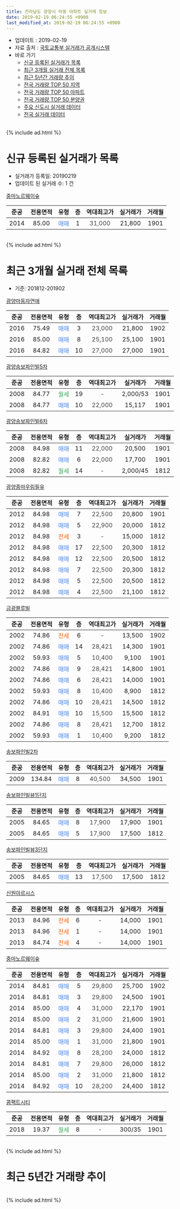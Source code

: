 ```yaml
---
title: 전라남도 광양시 마동 아파트 실거래 정보
date: 2019-02-19 06:24:55 +0900
last_modified_at: 2019-02-19 06:24:55 +0900
---
```


* 업데이트 : 2019-02-19
* 자료 출처 : [국토교통부 실거래가 공개시스템](http://rt.molit.go.kr)
* 바로 가기
    * [신규 등록된 실거래가 목록](#신규-등록된-실거래가-목록)
    * [최근 3개월 실거래 전체 목록](#최근-3개월-실거래-전체-목록)
    * [최근 5년간 거래량 추이](#최근-5년간-거래량-추이)
    * [전국 거래량 TOP 50 지역](https://ayogom.github.io/apt-trade-info/최근-3개월-전국에서-가장-거래가-많이-발생한-지역)
    * [전국 거래량 TOP 50 아파트](https://ayogom.github.io/apt-trade-info/최근-3개월-전국에서-가장-거래가-많이-발생한-아파트)
    * [전국 거래량 TOP 50 분양권](https://ayogom.github.io/apt-trade-info/최근-3개월-전국에서-가장-거래가-많이-발생한-분양권)
    * [주요 신도시 실거래 데이터](https://ayogom.github.io/apt-trade-info/주요-신도시)
    * [전국 실거래 데이터](https://ayogom.github.io/apt-trade-info/전국)
<br>
{% include ad.html %}
<br>

# 신규 등록된 실거래가 목록
* 실거래가 등록일: 20190219
* 업데이트 된 실거래 수: 1 건


[중마노르웨이숲](https://search.naver.com/search.naver?query=%EC%A0%84%EB%9D%BC%EB%82%A8%EB%8F%84+%EA%B4%91%EC%96%91%EC%8B%9C+%EB%A7%88%EB%8F%99+%EC%A4%91%EB%A7%88%EB%85%B8%EB%A5%B4%EC%9B%A8%EC%9D%B4%EC%88%B2)

|준공|전용면적|유형|층|역대최고가|실거래가|거래월|
|:---:|:---:|:---:|:---:|:---:|:---:|:---:|
|2014|85.00|<span style="color:#4285f3">매매</span>|1|<span style="color:#444444">31,000</span>|21,800|1901|


<br>
{% include ad.html %}
<br>

# 최근 3개월 실거래 전체 목록
* 기준: 201812-201902


[광양마동자연애](https://search.naver.com/search.naver?query=%EC%A0%84%EB%9D%BC%EB%82%A8%EB%8F%84+%EA%B4%91%EC%96%91%EC%8B%9C+%EB%A7%88%EB%8F%99+%EA%B4%91%EC%96%91%EB%A7%88%EB%8F%99%EC%9E%90%EC%97%B0%EC%95%A0)

|준공|전용면적|유형|층|역대최고가|실거래가|거래월|
|:---:|:---:|:---:|:---:|:---:|:---:|:---:|
|2016|75.49|<span style="color:#4285f3">매매</span>|3|<span style="color:#444444">23,000</span>|21,800|1902|
|2016|85.00|<span style="color:#4285f3">매매</span>|8|<span style="color:#444444">25,100</span>|25,100|1901|
|2016|84.82|<span style="color:#4285f3">매매</span>|10|<span style="color:#444444">27,000</span>|27,000|1901|

[광양송보파인빌5차](https://search.naver.com/search.naver?query=%EC%A0%84%EB%9D%BC%EB%82%A8%EB%8F%84+%EA%B4%91%EC%96%91%EC%8B%9C+%EB%A7%88%EB%8F%99+%EA%B4%91%EC%96%91%EC%86%A1%EB%B3%B4%ED%8C%8C%EC%9D%B8%EB%B9%8C5%EC%B0%A8)

|준공|전용면적|유형|층|역대최고가|실거래가|거래월|
|:---:|:---:|:---:|:---:|:---:|:---:|:---:|
|2008|84.77|<span style="color:#34a853">월세</span>|19|<span style="color:#444444">-</span>|2,000/53|1901|
|2008|84.77|<span style="color:#4285f3">매매</span>|10|<span style="color:#444444">22,000</span>|15,117|1901|

[광양송보파인빌6차](https://search.naver.com/search.naver?query=%EC%A0%84%EB%9D%BC%EB%82%A8%EB%8F%84+%EA%B4%91%EC%96%91%EC%8B%9C+%EB%A7%88%EB%8F%99+%EA%B4%91%EC%96%91%EC%86%A1%EB%B3%B4%ED%8C%8C%EC%9D%B8%EB%B9%8C6%EC%B0%A8)

|준공|전용면적|유형|층|역대최고가|실거래가|거래월|
|:---:|:---:|:---:|:---:|:---:|:---:|:---:|
|2008|84.98|<span style="color:#4285f3">매매</span>|11|<span style="color:#444444">22,000</span>|20,500|1901|
|2008|82.82|<span style="color:#4285f3">매매</span>|6|<span style="color:#444444">22,000</span>|17,700|1901|
|2008|82.82|<span style="color:#34a853">월세</span>|14|<span style="color:#444444">-</span>|2,000/45|1812|

[광양중마우림필유](https://search.naver.com/search.naver?query=%EC%A0%84%EB%9D%BC%EB%82%A8%EB%8F%84+%EA%B4%91%EC%96%91%EC%8B%9C+%EB%A7%88%EB%8F%99+%EA%B4%91%EC%96%91%EC%A4%91%EB%A7%88%EC%9A%B0%EB%A6%BC%ED%95%84%EC%9C%A0)

|준공|전용면적|유형|층|역대최고가|실거래가|거래월|
|:---:|:---:|:---:|:---:|:---:|:---:|:---:|
|2012|84.98|<span style="color:#4285f3">매매</span>|7|<span style="color:#444444">22,500</span>|20,800|1901|
|2012|84.98|<span style="color:#4285f3">매매</span>|5|<span style="color:#444444">22,900</span>|20,000|1812|
|2012|84.98|<span style="color:#ff5a00">전세</span>|3|<span style="color:#444444">-</span>|15,000|1812|
|2012|84.98|<span style="color:#4285f3">매매</span>|17|<span style="color:#444444">22,500</span>|20,300|1812|
|2012|84.98|<span style="color:#4285f3">매매</span>|12|<span style="color:#444444">22,500</span>|20,500|1812|
|2012|84.98|<span style="color:#4285f3">매매</span>|7|<span style="color:#444444">22,500</span>|20,300|1812|
|2012|84.98|<span style="color:#4285f3">매매</span>|5|<span style="color:#444444">22,500</span>|20,500|1812|
|2012|84.98|<span style="color:#4285f3">매매</span>|4|<span style="color:#444444">22,500</span>|21,100|1812|

[금광블루빌](https://search.naver.com/search.naver?query=%EC%A0%84%EB%9D%BC%EB%82%A8%EB%8F%84+%EA%B4%91%EC%96%91%EC%8B%9C+%EB%A7%88%EB%8F%99+%EA%B8%88%EA%B4%91%EB%B8%94%EB%A3%A8%EB%B9%8C)

|준공|전용면적|유형|층|역대최고가|실거래가|거래월|
|:---:|:---:|:---:|:---:|:---:|:---:|:---:|
|2002|74.86|<span style="color:#ff5a00">전세</span>|6|<span style="color:#444444">-</span>|13,500|1902|
|2002|74.86|<span style="color:#4285f3">매매</span>|14|<span style="color:#444444">28,421</span>|14,300|1901|
|2002|59.93|<span style="color:#4285f3">매매</span>|5|<span style="color:#444444">10,400</span>|9,100|1901|
|2002|74.86|<span style="color:#4285f3">매매</span>|9|<span style="color:#444444">28,421</span>|14,800|1901|
|2002|74.86|<span style="color:#4285f3">매매</span>|6|<span style="color:#444444">28,421</span>|14,000|1901|
|2002|59.93|<span style="color:#4285f3">매매</span>|8|<span style="color:#444444">10,400</span>|8,900|1812|
|2002|74.86|<span style="color:#4285f3">매매</span>|10|<span style="color:#444444">28,421</span>|14,500|1812|
|2002|84.91|<span style="color:#4285f3">매매</span>|10|<span style="color:#444444">15,500</span>|15,500|1812|
|2002|74.86|<span style="color:#4285f3">매매</span>|8|<span style="color:#444444">28,421</span>|12,700|1812|
|2002|59.93|<span style="color:#4285f3">매매</span>|1|<span style="color:#444444">10,400</span>|9,200|1812|

[송보파인빌2차](https://search.naver.com/search.naver?query=%EC%A0%84%EB%9D%BC%EB%82%A8%EB%8F%84+%EA%B4%91%EC%96%91%EC%8B%9C+%EB%A7%88%EB%8F%99+%EC%86%A1%EB%B3%B4%ED%8C%8C%EC%9D%B8%EB%B9%8C2%EC%B0%A8)

|준공|전용면적|유형|층|역대최고가|실거래가|거래월|
|:---:|:---:|:---:|:---:|:---:|:---:|:---:|
|2009|134.84|<span style="color:#4285f3">매매</span>|8|<span style="color:#444444">40,500</span>|34,500|1901|

[송보파인빌뷰1단지](https://search.naver.com/search.naver?query=%EC%A0%84%EB%9D%BC%EB%82%A8%EB%8F%84+%EA%B4%91%EC%96%91%EC%8B%9C+%EB%A7%88%EB%8F%99+%EC%86%A1%EB%B3%B4%ED%8C%8C%EC%9D%B8%EB%B9%8C%EB%B7%B01%EB%8B%A8%EC%A7%80)

|준공|전용면적|유형|층|역대최고가|실거래가|거래월|
|:---:|:---:|:---:|:---:|:---:|:---:|:---:|
|2005|84.65|<span style="color:#4285f3">매매</span>|8|<span style="color:#444444">17,900</span>|17,900|1901|
|2005|84.65|<span style="color:#4285f3">매매</span>|5|<span style="color:#444444">17,900</span>|17,500|1812|

[송보파인빌뷰3단지](https://search.naver.com/search.naver?query=%EC%A0%84%EB%9D%BC%EB%82%A8%EB%8F%84+%EA%B4%91%EC%96%91%EC%8B%9C+%EB%A7%88%EB%8F%99+%EC%86%A1%EB%B3%B4%ED%8C%8C%EC%9D%B8%EB%B9%8C%EB%B7%B03%EB%8B%A8%EC%A7%80)

|준공|전용면적|유형|층|역대최고가|실거래가|거래월|
|:---:|:---:|:---:|:---:|:---:|:---:|:---:|
|2005|84.65|<span style="color:#4285f3">매매</span>|13|<span style="color:#444444">17,500</span>|17,500|1812|

[신원아르시스](https://search.naver.com/search.naver?query=%EC%A0%84%EB%9D%BC%EB%82%A8%EB%8F%84+%EA%B4%91%EC%96%91%EC%8B%9C+%EB%A7%88%EB%8F%99+%EC%8B%A0%EC%9B%90%EC%95%84%EB%A5%B4%EC%8B%9C%EC%8A%A4)

|준공|전용면적|유형|층|역대최고가|실거래가|거래월|
|:---:|:---:|:---:|:---:|:---:|:---:|:---:|
|2013|84.96|<span style="color:#ff5a00">전세</span>|6|<span style="color:#444444">-</span>|14,000|1901|
|2013|84.96|<span style="color:#ff5a00">전세</span>|1|<span style="color:#444444">-</span>|14,000|1901|
|2013|84.74|<span style="color:#ff5a00">전세</span>|4|<span style="color:#444444">-</span>|14,000|1901|

[중마노르웨이숲](https://search.naver.com/search.naver?query=%EC%A0%84%EB%9D%BC%EB%82%A8%EB%8F%84+%EA%B4%91%EC%96%91%EC%8B%9C+%EB%A7%88%EB%8F%99+%EC%A4%91%EB%A7%88%EB%85%B8%EB%A5%B4%EC%9B%A8%EC%9D%B4%EC%88%B2)

|준공|전용면적|유형|층|역대최고가|실거래가|거래월|
|:---:|:---:|:---:|:---:|:---:|:---:|:---:|
|2014|84.81|<span style="color:#4285f3">매매</span>|5|<span style="color:#444444">29,800</span>|25,700|1902|
|2014|84.81|<span style="color:#4285f3">매매</span>|3|<span style="color:#444444">29,800</span>|24,500|1901|
|2014|85.00|<span style="color:#4285f3">매매</span>|4|<span style="color:#444444">31,000</span>|22,170|1901|
|2014|85.00|<span style="color:#4285f3">매매</span>|2|<span style="color:#444444">31,000</span>|21,600|1901|
|2014|84.81|<span style="color:#4285f3">매매</span>|3|<span style="color:#444444">29,800</span>|24,400|1901|
|2014|85.00|<span style="color:#4285f3">매매</span>|1|<span style="color:#444444">31,000</span>|21,800|1901|
|2014|84.92|<span style="color:#4285f3">매매</span>|8|<span style="color:#444444">28,200</span>|24,000|1812|
|2014|84.81|<span style="color:#4285f3">매매</span>|7|<span style="color:#444444">29,800</span>|26,000|1812|
|2014|85.00|<span style="color:#4285f3">매매</span>|2|<span style="color:#444444">31,000</span>|21,800|1812|
|2014|84.92|<span style="color:#4285f3">매매</span>|10|<span style="color:#444444">28,200</span>|24,400|1812|


<script async src="//pagead2.googlesyndication.com/pagead/js/adsbygoogle.js"></script>
<!-- 기본 -->
<ins class="adsbygoogle"
     style="display:block"
     data-ad-client="ca-pub-2446590836940007"
     data-ad-slot="1659523306"
     data-ad-format="auto"
     data-full-width-responsive="true"></ins>
<script>
(adsbygoogle = window.adsbygoogle || []).push({});
</script>


[콤팩트시티](https://search.naver.com/search.naver?query=%EC%A0%84%EB%9D%BC%EB%82%A8%EB%8F%84+%EA%B4%91%EC%96%91%EC%8B%9C+%EB%A7%88%EB%8F%99+%EC%BD%A4%ED%8C%A9%ED%8A%B8%EC%8B%9C%ED%8B%B0)

|준공|전용면적|유형|층|역대최고가|실거래가|거래월|
|:---:|:---:|:---:|:---:|:---:|:---:|:---:|
|2018|19.37|<span style="color:#34a853">월세</span>|8|<span style="color:#444444">-</span>|300/35|1901|


<br>
{% include ad.html %}
<br>

# 최근 5년간 거래량 추이


<div style="width:100%;">
    <canvas id="deal_progress" height="200"></canvas>
</div>

<script>
new Chart(document.getElementById("deal_progress"), {
    type: 'line',
    data: {
        labels: ['201402','201403','201404','201405','201406','201407','201408','201409','201410','201411','201412','201501','201502','201503','201504','201505','201506','201507','201508','201509','201510','201511','201512','201601','201602','201603','201604','201605','201606','201607','201608','201609','201610','201611','201612','201701','201702','201703','201704','201705','201706','201707','201708','201709','201710','201711','201712','201801','201802','201803','201804','201805','201806','201807','201808','201809','201810','201811','201812','201901','201902'],
        datasets: [{
            label: '매매',
            pointRadius: 1,
            data: [4, 3, 15, 3, 10, 53, 9, 11, 16, 13, 14, 10, 12, 9, 17, 6, 18, 8, 7, 13, 18, 16, 13, 6, 11, 21, 35, 14, 17, 18, 34, 51, 38, 24, 16, 13, 13, 19, 21, 15, 16, 17, 12, 14, 9, 87, 28, 56, 52, 51, 30, 175, 94, 58, 49, 41, 45, 35, 17, 17, 2],
            borderColor: "rgba(255, 201, 14, 1)",
            backgroundColor: "rgba(255, 201, 14, 0.5)",
            fill: false,
            lineTension: 0
        },{
            label: '전월세',
            pointRadius: 1,
            data: [20, 26, 32, 29, 32, 42, 22, 16, 24, 14, 19, 9, 10, 18, 31, 10, 19, 29, 19, 17, 14, 9, 3, 6, 8, 9, 9, 3, 9, 5, 11, 6, 7, 14, 10, 6, 17, 9, 10, 5, 7, 4, 11, 7, 5, 4, 4, 12, 4, 9, 6, 6, 7, 4, 9, 7, 3, 2, 2, 5, 1],
            borderColor: "rgba(0, 141, 185, 1)",
            backgroundColor: "rgba(0, 141, 185, 0.5)",
            fill: false,
            lineTension: 0
        }
        ]
    },
    options: {
        responsive: true,
        title: {
            display: false
        },
        tooltips: {
            mode: 'index',
            intersect: false
        },
        hover: {
            mode: 'nearest',
            intersect: true
        },
        scales: {
            xAxes: [{
                display: true,
                scaleLabel: {
                    display: true,
                    labelString: '년/월'
                }
            }],
            yAxes: [{
                display: true,
                ticks: {
                    suggestedMin: 0,
                },
                scaleLabel: {
                    display: true,
                    labelString: '실거래 수'
                }
            }]
        }
    }
});

</script>


<br>
{% include ad.html %}
<br>

